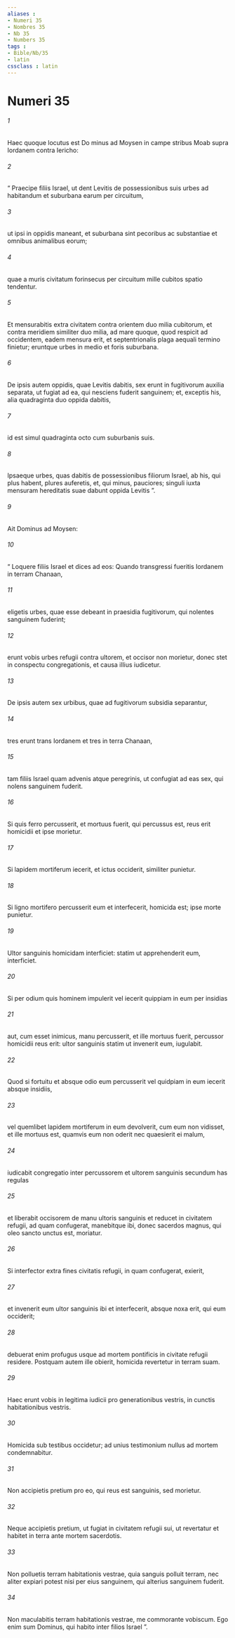 ```yaml
---
aliases : 
- Numeri 35
- Nombres 35
- Nb 35
- Numbers 35
tags : 
- Bible/Nb/35
- latin
cssclass : latin
---
```


# Numeri 35

###### 1
Haec quoque locutus est Do minus ad Moysen in campe stribus Moab supra Iordanem contra Iericho: 
###### 2
“ Praecipe filiis Israel, ut dent Levitis de possessionibus suis urbes ad habitandum et suburbana earum per circuitum, 
###### 3
ut ipsi in oppidis maneant, et suburbana sint pecoribus ac substantiae et omnibus animalibus eorum; 
###### 4
quae a muris civitatum forinsecus per circuitum mille cubitos spatio tendentur. 
###### 5
Et mensurabitis extra civitatem contra orientem duo milia cubitorum, et contra meridiem similiter duo milia, ad mare quoque, quod respicit ad occidentem, eadem mensura erit, et septentrionalis plaga aequali termino finietur; eruntque urbes in medio et foris suburbana.
###### 6
De ipsis autem oppidis, quae Levitis dabitis, sex erunt in fugitivorum auxilia separata, ut fugiat ad ea, qui nesciens fuderit sanguinem; et, exceptis his, alia quadraginta duo oppida dabitis, 
###### 7
id est simul quadraginta octo cum suburbanis suis. 
###### 8
Ipsaeque urbes, quas dabitis de possessionibus filiorum Israel, ab his, qui plus habent, plures auferetis, et, qui minus, pauciores; singuli iuxta mensuram hereditatis suae dabunt oppida Levitis ”.
###### 9
Ait Dominus ad Moysen: 
###### 10
“ Loquere filiis Israel et dices ad eos: Quando transgressi fueritis Iordanem in terram Chanaan, 
###### 11
eligetis urbes, quae esse debeant in praesidia fugitivorum, qui nolentes sanguinem fuderint; 
###### 12
erunt vobis urbes refugii contra ultorem, et occisor non morietur, donec stet in conspectu congregationis, et causa illius iudicetur. 
###### 13
De ipsis autem sex urbibus, quae ad fugitivorum subsidia separantur, 
###### 14
tres erunt trans Iordanem et tres in terra Chanaan, 
###### 15
tam filiis Israel quam advenis atque peregrinis, ut confugiat ad eas sex, qui nolens sanguinem fuderit.
###### 16
Si quis ferro percusserit, et mortuus fuerit, qui percussus est, reus erit homicidii et ipse morietur. 
###### 17
Si lapidem mortiferum iecerit, et ictus occiderit, similiter punietur. 
###### 18
Si ligno mortifero percusserit eum et interfecerit, homicida est; ipse morte punietur. 
###### 19
Ultor sanguinis homicidam interficiet: statim ut apprehenderit eum, interficiet. 
###### 20
Si per odium quis hominem impulerit vel iecerit quippiam in eum per insidias 
###### 21
aut, cum esset inimicus, manu percusserit, et ille mortuus fuerit, percussor homicidii reus erit: ultor sanguinis statim ut invenerit eum, iugulabit.
###### 22
Quod si fortuitu et absque odio eum percusserit vel quidpiam in eum iecerit absque insidiis, 
###### 23
vel quemlibet lapidem mortiferum in eum devolverit, cum eum non vidisset, et ille mortuus est, quamvis eum non oderit nec quaesierit ei malum, 
###### 24
iudicabit congregatio inter percussorem et ultorem sanguinis secundum has regulas 
###### 25
et liberabit occisorem de manu ultoris sanguinis et reducet in civitatem refugii, ad quam confugerat, manebitque ibi, donec sacerdos magnus, qui oleo sancto unctus est, moriatur. 
###### 26
Si interfector extra fines civitatis refugii, in quam confugerat, exierit, 
###### 27
et invenerit eum ultor sanguinis ibi et interfecerit, absque noxa erit, qui eum occiderit; 
###### 28
debuerat enim profugus usque ad mortem pontificis in civitate refugii residere. Postquam autem ille obierit, homicida revertetur in terram suam. 
###### 29
Haec erunt vobis in legitima iudicii pro generationibus vestris, in cunctis habitationibus vestris.
###### 30
Homicida sub testibus occidetur; ad unius testimonium nullus ad mortem condemnabitur. 
###### 31
Non accipietis pretium pro eo, qui reus est sanguinis, sed morietur. 
###### 32
Neque accipietis pretium, ut fugiat in civitatem refugii sui, ut revertatur et habitet in terra ante mortem sacerdotis. 
###### 33
Non polluetis terram habitationis vestrae, quia sanguis polluit terram, nec aliter expiari potest nisi per eius sanguinem, qui alterius sanguinem fuderit. 
###### 34
Non maculabitis terram habitationis vestrae, me commorante vobiscum. Ego enim sum Dominus, qui habito inter filios Israel ”.
